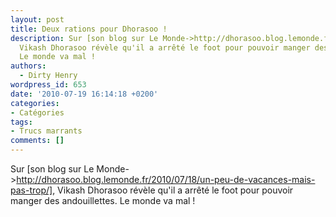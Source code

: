```yaml
---
layout: post
title: Deux rations pour Dhorasoo !
description: Sur [son blog sur Le Monde->http://dhorasoo.blog.lemonde.fr/2010/07/18/un-peu-de-vacances-mais-pas-trop/],
  Vikash Dhorasoo révèle qu'il a arrêté le foot pour pouvoir manger des andouillettes.
  Le monde va mal !
authors:
  - Dirty Henry
wordpress_id: 653
date: '2010-07-19 16:14:18 +0200'
categories:
- Catégories
tags:
- Trucs marrants
comments: []
---
```

Sur [son blog sur Le Monde->http://dhorasoo.blog.lemonde.fr/2010/07/18/un-peu-de-vacances-mais-pas-trop/], Vikash Dhorasoo révèle qu'il a arrêté le foot pour pouvoir manger des andouillettes. Le monde va mal !
